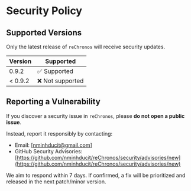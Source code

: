 # Security Policy

## Supported Versions

Only the latest release of `reChronos` will receive security updates.

| Version | Supported          |
| ------- | ------------------ |
| 0.9.2   | ✅ Supported       |
| < 0.9.2 | ❌ Not supported   |

## Reporting a Vulnerability

If you discover a security issue in `reChronos`, please **do not open a public issue**.

Instead, report it responsibly by contacting:

- Email: [nminhducit@gmail.com]  
- GitHub Security Advisories: [https://github.com/nminhducit/reChronos/security/advisories/new](https://github.com/nminhducit/reChronos/security/advisories/new)

We aim to respond within 7 days. If confirmed, a fix will be prioritized and released in the next patch/minor version.
